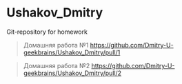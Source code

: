 # Ushakov_Dmitry
Git-repository for homework
>Домашняя работа №1 https://github.com/Dmitry-U-geekbrains/Ushakov_Dmitry/pull/1

>Домашняя работа №2 https://github.com/Dmitry-U-geekbrains/Ushakov_Dmitry/pull/2
